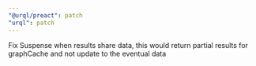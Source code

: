 ```yaml
---
"@urql/preact": patch
"urql": patch
---
```


Fix Suspense when results share data, this would return partial results for graphCache and not update to the eventual data
